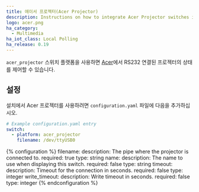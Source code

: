 ```yaml
---
title: 에이서 프로젝터(Acer Projector)
description: Instructions on how to integrate Acer Projector switches into Home Assistant.
logo: acer.png
ha_category:
  - Multimedia
ha_iot_class: Local Polling
ha_release: 0.19
---
```


`acer_projector` 스위치 플랫폼을 사용하면 [Acer](https://www.acer.com/)에서 RS232 연결된 프로젝터의 상태를 제어할 수 있습니다.

## 설정

설치에서 Acer 프로젝터를 사용하려면 `configuration.yaml` 파일에 다음을 추가하십시오.

```yaml
# Example configuration.yaml entry
switch:
  - platform: acer_projector
    filename: /dev/ttyUSB0
```

{% configuration %}
filename:
  description: The pipe where the projector is connected to.
  required: true
  type: string
name:
  description: The name to use when displaying this switch.
  required: false
  type: string
timeout:
  description: Timeout for the connection in seconds.
  required: false
  type: integer
write_timeout:
  description: Write timeout in seconds.
  required: false
  type: integer
{% endconfiguration %}
